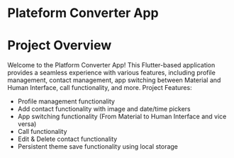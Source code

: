 # Plateform Converter App
# Project Overview
Welcome to the Platform Converter App! This Flutter-based application provides a seamless experience with various features, including profile management, contact management, app switching between Material and Human Interface, call functionality, and more.
Project Features:
- Profile management functionality
- Add contact functionality with image and date/time pickers
- App switching functionality (From Material to Human Interface and vice versa)
- Call functionality
- Edit & Delete contact functionality
- Persistent theme save functionality using local storage
